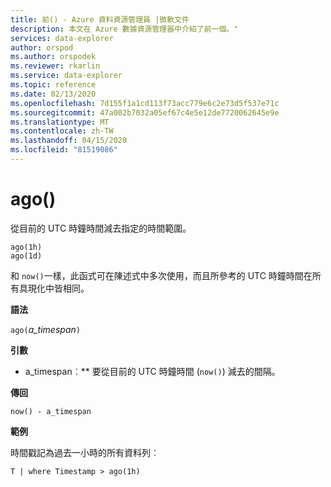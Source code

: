 ```yaml
---
title: 前() - Azure 資料資源管理員 |微軟文件
description: 本文在 Azure 數據資源管理器中介紹了前一個。"
services: data-explorer
author: orspod
ms.author: orspodek
ms.reviewer: rkarlin
ms.service: data-explorer
ms.topic: reference
ms.date: 02/13/2020
ms.openlocfilehash: 7d155f1a1cd113f73acc779e6c2e73d5f537e71c
ms.sourcegitcommit: 47a002b7032a05ef67c4e5e12de7720062645e9e
ms.translationtype: MT
ms.contentlocale: zh-TW
ms.lasthandoff: 04/15/2020
ms.locfileid: "81519086"
---
```

# <a name="ago"></a>ago()

從目前的 UTC 時鐘時間減去指定的時間範圍。

```kusto
ago(1h)
ago(1d)
```

和 `now()`一樣，此函式可在陳述式中多次使用，而且所參考的 UTC 時鐘時間在所有具現化中皆相同。

**語法**

`ago(`*a_timespan*`)`

**引數**

* a_timespan︰** 要從目前的 UTC 時鐘時間 (`now()`) 減去的間隔。

**傳回**

`now() - a_timespan`

**範例**

時間戳記為過去一小時的所有資料列︰

```kusto
T | where Timestamp > ago(1h)
```